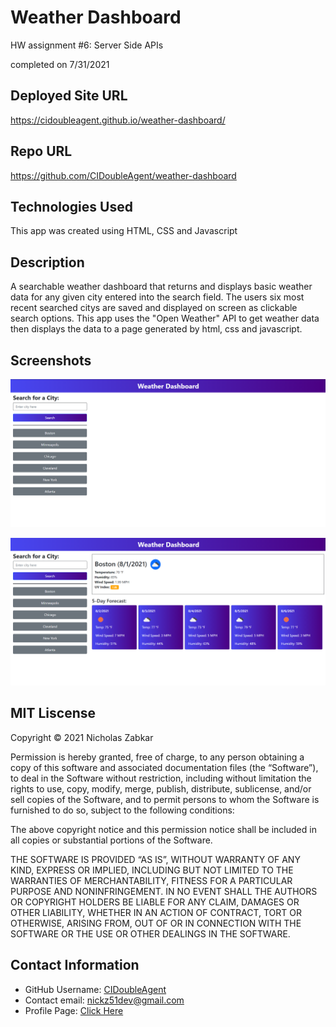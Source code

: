 # Weather Dashboard
HW assignment #6: Server Side APIs

completed on 7/31/2021

## Deployed Site URL
https://cidoubleagent.github.io/weather-dashboard/

## Repo URL
https://github.com/CIDoubleAgent/weather-dashboard

## Technologies Used
This app was created using HTML, CSS and Javascript

## Description
A searchable weather dashboard that returns and displays basic weather data for any given city entered into the search field. The users six most recent searched citys are saved and displayed on screen as clickable search options. This app uses the "Open Weather" API to get weather data then displays the data to a page generated by html, css and javascript.

## Screenshots
![Weather-Dash-1](https://github.com/CIDoubleAgent/weather-dashboard/blob/main/images/Weather%20Dash%201.png?raw=true)

![Weather-Dash-2](https://github.com/CIDoubleAgent/weather-dashboard/blob/main/images/Weather%20Dash%202.png?raw=true)

## MIT Liscense
Copyright © 2021 Nicholas Zabkar

Permission is hereby granted, free of charge, to any person obtaining a copy of this software and associated documentation files (the “Software”), to deal in the Software without restriction, including without limitation the rights to use, copy, modify, merge, publish, distribute, sublicense, and/or sell copies of the Software, and to permit persons to whom the Software is furnished to do so, subject to the following conditions:

The above copyright notice and this permission notice shall be included in all copies or substantial portions of the Software.

THE SOFTWARE IS PROVIDED “AS IS”, WITHOUT WARRANTY OF ANY KIND, EXPRESS OR IMPLIED, INCLUDING BUT NOT LIMITED TO THE WARRANTIES OF MERCHANTABILITY, FITNESS FOR A PARTICULAR PURPOSE AND NONINFRINGEMENT. IN NO EVENT SHALL THE AUTHORS OR COPYRIGHT HOLDERS BE LIABLE FOR ANY CLAIM, DAMAGES OR OTHER LIABILITY, WHETHER IN AN ACTION OF CONTRACT, TORT OR OTHERWISE, ARISING FROM, OUT OF OR IN CONNECTION WITH THE SOFTWARE OR THE USE OR OTHER DEALINGS IN THE SOFTWARE.

## Contact Information
* GitHub Username: [CIDoubleAgent](https://github.com/CIDoubleAgent)
* Contact email: [nickz51dev@gmail.com](https://mail.google.com/mail/?view=cm&fs=1&tf=1&to=nickz51dev@gmail.com)
* Profile Page: [Click Here](https://cidoubleagent.github.io/react-portfolio/)